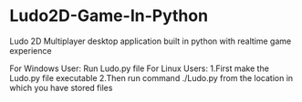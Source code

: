 # Ludo2D-Game-In-Python
Ludo 2D Multiplayer desktop application built in python with realtime game experience

For Windows User:
  Run Ludo.py file
For Linux Users:
1.First make the Ludo.py file executable 
2.Then run command ./Ludo.py from the location in which you have stored files
